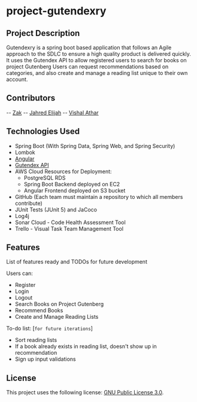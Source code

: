 # project-gutendexry

## Project Description
Gutendexry is a spring boot based application that follows an Agile approach to the SDLC to ensure a high quality product is delivered quickly. It uses the Gutendex API to allow registered users to search for books on project Gutenberg Users can request recommendations based on categories, and also create and manage a reading list unique to their own account.

## Contributors
-- [Zak](https://github.com/ZGApps)
-- [Jahred Elijah](https://github.com/JahredElijah)
-- [Vishal Athar](https://github.com/vishalathar)

## Technologies Used

* Spring Boot (With Spring Data, Spring Web, and Spring Security)
* Lombok
* [Angular](https://github.com/vishalathar/project-gutendexry-angular)
* [Gutendex API](https://gutendex.com)
* AWS Cloud Resources for Deployment:
  - PostgreSQL RDS
  - Spring Boot Backend deployed on EC2
  - Angular Frontend deployed on S3 bucket
* GitHub (Each team must maintain a repository to which all members contribute)
* JUnit Tests (JUnit 5) and JaCoco
* Log4j
* Sonar Cloud - Code Health Assessment Tool
* Trello - Visual Task Team Management Tool

## Features

List of features ready and TODOs for future development  

Users can:
* Register
* Login
* Logout
* Search Books on Project Gutenberg
* Recommend Books
* Create and Manage Reading Lists

To-do list: [`for future iterations`]
* Sort reading lists
* If a book already exists in reading list, doesn't show up in recommendation
* Sign up input validations

## License

This project uses the following license: [GNU Public License 3.0](https://www.gnu.org/licenses/gpl-3.0.en.html).
